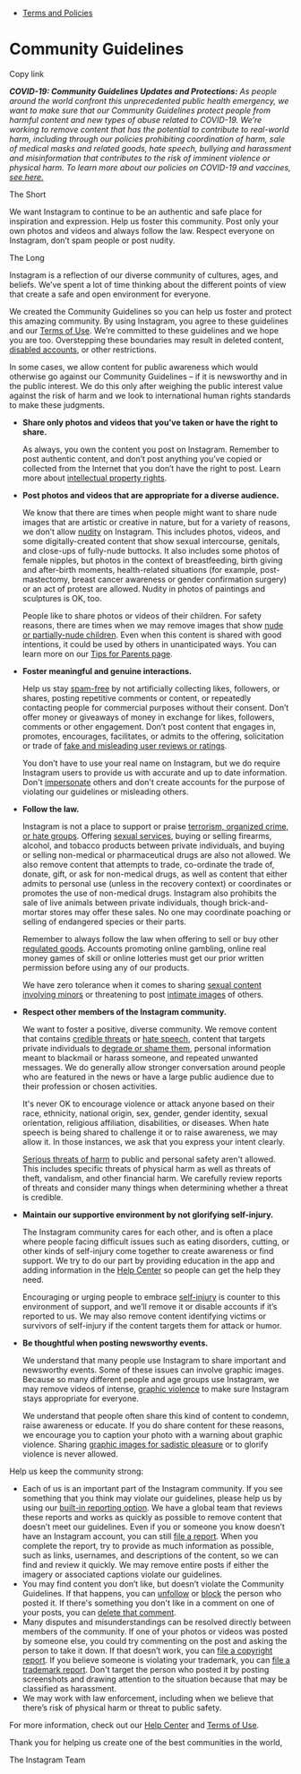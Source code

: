 *   [Terms and Policies](https://help.instagram.com/1417489251945243/?helpref=breadcrumb)

Community Guidelines
====================

Copy link

_**COVID-19: Community Guidelines Updates and Protections:** As people around the world confront this unprecedented public health emergency, we want to make sure that our Community Guidelines protect people from harmful content and new types of abuse related to COVID-19. We’re working to remove content that has the potential to contribute to real-world harm, including through our policies prohibiting coordination of harm, sale of medical masks and related goods, hate speech, bullying and harassment and misinformation that contributes to the risk of imminent violence or physical harm. To learn more about our policies on COVID-19 and vaccines, [see here.](https://help.instagram.com/697825587576762?helpref=faq_content)_

The Short

We want Instagram to continue to be an authentic and safe place for inspiration and expression. Help us foster this community. Post only your own photos and videos and always follow the law. Respect everyone on Instagram, don’t spam people or post nudity.

The Long

Instagram is a reflection of our diverse community of cultures, ages, and beliefs. We’ve spent a lot of time thinking about the different points of view that create a safe and open environment for everyone.

We created the Community Guidelines so you can help us foster and protect this amazing community. By using Instagram, you agree to these guidelines and our [Terms of Use](https://www.instagram.com/legal/terms). We’re committed to these guidelines and we hope you are too. Overstepping these boundaries may result in deleted content, [disabled accounts](https://help.instagram.com/366993040048856?helpref=faq_content), or other restrictions.

In some cases, we allow content for public awareness which would otherwise go against our Community Guidelines – if it is newsworthy and in the public interest. We do this only after weighing the public interest value against the risk of harm and we look to international human rights standards to make these judgments.

*   **Share only photos and videos that you’ve taken or have the right to share.**
    
    As always, you own the content you post on Instagram. Remember to post authentic content, and don’t post anything you’ve copied or collected from the Internet that you don’t have the right to post. Learn more about [intellectual property rights](https://help.instagram.com/126382350847838?helpref=faq_content).
    
*   **Post photos and videos that are appropriate for a diverse audience.**
    
    We know that there are times when people might want to share nude images that are artistic or creative in nature, but for a variety of reasons, we don’t allow [nudity](https://l.instagram.com/?u=https%3A%2F%2Fwww.facebook.com%2Fcommunitystandards%2Fadult_nudity_sexual_activity&e=AT2dCQmMrNjRJVXSi5XZvlgHMqygjQZOzHZFZP0y_JoGX3XRwjDjNT3hl0ZVvVDoNmIOwU-Mo-TeAqtzr2CcvgHSeDhqofG2JNL1Se-pA1HVqOTaHGll2e-09fSEAeYE1z7g6HgQyZpGNcuaAli7vw) on Instagram. This includes photos, videos, and some digitally-created content that show sexual intercourse, genitals, and close-ups of fully-nude buttocks. It also includes some photos of female nipples, but photos in the context of breastfeeding, birth giving and after-birth moments, health-related situations (for example, post-mastectomy, breast cancer awareness or gender confirmation surgery) or an act of protest are allowed. Nudity in photos of paintings and sculptures is OK, too.
    
    People like to share photos or videos of their children. For safety reasons, there are times when we may remove images that show [nude or partially-nude children](https://l.instagram.com/?u=https%3A%2F%2Fwww.facebook.com%2Fcommunitystandards%2Fchild_nudity_sexual_exploitation&e=AT2dCQmMrNjRJVXSi5XZvlgHMqygjQZOzHZFZP0y_JoGX3XRwjDjNT3hl0ZVvVDoNmIOwU-Mo-TeAqtzr2CcvgHSeDhqofG2JNL1Se-pA1HVqOTaHGll2e-09fSEAeYE1z7g6HgQyZpGNcuaAli7vw). Even when this content is shared with good intentions, it could be used by others in unanticipated ways. You can learn more on our [Tips for Parents page](https://help.instagram.com/154475974694511/?helpref=faq_content).
    
*   **Foster meaningful and genuine interactions.**
    
    Help us stay [spam-free](https://l.instagram.com/?u=https%3A%2F%2Fwww.facebook.com%2Fcommunitystandards%2Fspam&e=AT2dCQmMrNjRJVXSi5XZvlgHMqygjQZOzHZFZP0y_JoGX3XRwjDjNT3hl0ZVvVDoNmIOwU-Mo-TeAqtzr2CcvgHSeDhqofG2JNL1Se-pA1HVqOTaHGll2e-09fSEAeYE1z7g6HgQyZpGNcuaAli7vw) by not artificially collecting likes, followers, or shares, posting repetitive comments or content, or repeatedly contacting people for commercial purposes without their consent. Don’t offer money or giveaways of money in exchange for likes, followers, comments or other engagement. Don’t post content that engages in, promotes, encourages, facilitates, or admits to the offering, solicitation or trade of [fake and misleading user reviews or ratings](https://l.instagram.com/?u=https%3A%2F%2Fwww.facebook.com%2Fcommunitystandards%2Ffraud_deception&e=AT2dCQmMrNjRJVXSi5XZvlgHMqygjQZOzHZFZP0y_JoGX3XRwjDjNT3hl0ZVvVDoNmIOwU-Mo-TeAqtzr2CcvgHSeDhqofG2JNL1Se-pA1HVqOTaHGll2e-09fSEAeYE1z7g6HgQyZpGNcuaAli7vw).
    
    You don’t have to use your real name on Instagram, but we do require Instagram users to provide us with accurate and up to date information. Don't [impersonate](https://l.instagram.com/?u=https%3A%2F%2Fwww.facebook.com%2Fcommunitystandards%2Fmisrepresentation&e=AT2dCQmMrNjRJVXSi5XZvlgHMqygjQZOzHZFZP0y_JoGX3XRwjDjNT3hl0ZVvVDoNmIOwU-Mo-TeAqtzr2CcvgHSeDhqofG2JNL1Se-pA1HVqOTaHGll2e-09fSEAeYE1z7g6HgQyZpGNcuaAli7vw) others and don't create accounts for the purpose of violating our guidelines or misleading others.
    
*   **Follow the law.**
    
    Instagram is not a place to support or praise [terrorism, organized crime, or hate groups](https://l.instagram.com/?u=https%3A%2F%2Fwww.facebook.com%2Fcommunitystandards%2Fdangerous_individuals_organizations&e=AT2dCQmMrNjRJVXSi5XZvlgHMqygjQZOzHZFZP0y_JoGX3XRwjDjNT3hl0ZVvVDoNmIOwU-Mo-TeAqtzr2CcvgHSeDhqofG2JNL1Se-pA1HVqOTaHGll2e-09fSEAeYE1z7g6HgQyZpGNcuaAli7vw). Offering [sexual services](https://l.instagram.com/?u=https%3A%2F%2Fwww.facebook.com%2Fcommunitystandards%2Fsexual_solicitation&e=AT2dCQmMrNjRJVXSi5XZvlgHMqygjQZOzHZFZP0y_JoGX3XRwjDjNT3hl0ZVvVDoNmIOwU-Mo-TeAqtzr2CcvgHSeDhqofG2JNL1Se-pA1HVqOTaHGll2e-09fSEAeYE1z7g6HgQyZpGNcuaAli7vw), buying or selling firearms, alcohol, and tobacco products between private individuals, and buying or selling non-medical or pharmaceutical drugs are also not allowed. We also remove content that attempts to trade, co-ordinate the trade of, donate, gift, or ask for non-medical drugs, as well as content that either admits to personal use (unless in the recovery context) or coordinates or promotes the use of non-medical drugs. Instagram also prohibits the sale of live animals between private individuals, though brick-and-mortar stores may offer these sales. No one may coordinate poaching or selling of endangered species or their parts.
    
    Remember to always follow the law when offering to sell or buy other [regulated goods](https://l.instagram.com/?u=https%3A%2F%2Fwww.facebook.com%2Fcommunitystandards%2Fregulated_goods&e=AT2dCQmMrNjRJVXSi5XZvlgHMqygjQZOzHZFZP0y_JoGX3XRwjDjNT3hl0ZVvVDoNmIOwU-Mo-TeAqtzr2CcvgHSeDhqofG2JNL1Se-pA1HVqOTaHGll2e-09fSEAeYE1z7g6HgQyZpGNcuaAli7vw). Accounts promoting online gambling, online real money games of skill or online lotteries must get our prior written permission before using any of our products.
    
    We have zero tolerance when it comes to sharing [sexual content involving minors](https://l.instagram.com/?u=https%3A%2F%2Fwww.facebook.com%2Fcommunitystandards%2Fchild_nudity_sexual_exploitation&e=AT2dCQmMrNjRJVXSi5XZvlgHMqygjQZOzHZFZP0y_JoGX3XRwjDjNT3hl0ZVvVDoNmIOwU-Mo-TeAqtzr2CcvgHSeDhqofG2JNL1Se-pA1HVqOTaHGll2e-09fSEAeYE1z7g6HgQyZpGNcuaAli7vw) or threatening to post [intimate images](https://l.instagram.com/?u=https%3A%2F%2Fwww.facebook.com%2Fcommunitystandards%2Fsexual_exploitation_adults&e=AT2dCQmMrNjRJVXSi5XZvlgHMqygjQZOzHZFZP0y_JoGX3XRwjDjNT3hl0ZVvVDoNmIOwU-Mo-TeAqtzr2CcvgHSeDhqofG2JNL1Se-pA1HVqOTaHGll2e-09fSEAeYE1z7g6HgQyZpGNcuaAli7vw) of others.
    
*   **Respect other members of the Instagram community.**
    
    We want to foster a positive, diverse community. We remove content that contains [credible threats](https://l.instagram.com/?u=https%3A%2F%2Fwww.facebook.com%2Fcommunitystandards%2Fcredible_violence&e=AT2dCQmMrNjRJVXSi5XZvlgHMqygjQZOzHZFZP0y_JoGX3XRwjDjNT3hl0ZVvVDoNmIOwU-Mo-TeAqtzr2CcvgHSeDhqofG2JNL1Se-pA1HVqOTaHGll2e-09fSEAeYE1z7g6HgQyZpGNcuaAli7vw) or [hate speech](https://l.instagram.com/?u=https%3A%2F%2Fwww.facebook.com%2Fcommunitystandards%2Fhate_speech&e=AT2dCQmMrNjRJVXSi5XZvlgHMqygjQZOzHZFZP0y_JoGX3XRwjDjNT3hl0ZVvVDoNmIOwU-Mo-TeAqtzr2CcvgHSeDhqofG2JNL1Se-pA1HVqOTaHGll2e-09fSEAeYE1z7g6HgQyZpGNcuaAli7vw), content that targets private individuals to [degrade or shame them](https://l.instagram.com/?u=https%3A%2F%2Fwww.facebook.com%2Fcommunitystandards%2Fbullying&e=AT2dCQmMrNjRJVXSi5XZvlgHMqygjQZOzHZFZP0y_JoGX3XRwjDjNT3hl0ZVvVDoNmIOwU-Mo-TeAqtzr2CcvgHSeDhqofG2JNL1Se-pA1HVqOTaHGll2e-09fSEAeYE1z7g6HgQyZpGNcuaAli7vw), personal information meant to blackmail or harass someone, and repeated unwanted messages. We do generally allow stronger conversation around people who are featured in the news or have a large public audience due to their profession or chosen activities.
    
    It's never OK to encourage violence or attack anyone based on their race, ethnicity, national origin, sex, gender, gender identity, sexual orientation, religious affiliation, disabilities, or diseases. When hate speech is being shared to challenge it or to raise awareness, we may allow it. In those instances, we ask that you express your intent clearly.
    
    [Serious threats of harm](https://l.instagram.com/?u=https%3A%2F%2Fwww.facebook.com%2Fcommunitystandards%2Fcredible_violence&e=AT2dCQmMrNjRJVXSi5XZvlgHMqygjQZOzHZFZP0y_JoGX3XRwjDjNT3hl0ZVvVDoNmIOwU-Mo-TeAqtzr2CcvgHSeDhqofG2JNL1Se-pA1HVqOTaHGll2e-09fSEAeYE1z7g6HgQyZpGNcuaAli7vw) to public and personal safety aren't allowed. This includes specific threats of physical harm as well as threats of theft, vandalism, and other financial harm. We carefully review reports of threats and consider many things when determining whether a threat is credible.
    
*   **Maintain our supportive environment by not glorifying self-injury.**
    
    The Instagram community cares for each other, and is often a place where people facing difficult issues such as eating disorders, cutting, or other kinds of self-injury come together to create awareness or find support. We try to do our part by providing education in the app and adding information in the [Help Center](https://help.instagram.com/) so people can get the help they need.
    
    Encouraging or urging people to embrace [self-injury](https://l.instagram.com/?u=https%3A%2F%2Fwww.facebook.com%2Fcommunitystandards%2Fsuicide_self_injury_violence&e=AT2dCQmMrNjRJVXSi5XZvlgHMqygjQZOzHZFZP0y_JoGX3XRwjDjNT3hl0ZVvVDoNmIOwU-Mo-TeAqtzr2CcvgHSeDhqofG2JNL1Se-pA1HVqOTaHGll2e-09fSEAeYE1z7g6HgQyZpGNcuaAli7vw) is counter to this environment of support, and we’ll remove it or disable accounts if it’s reported to us. We may also remove content identifying victims or survivors of self-injury if the content targets them for attack or humor.
    
*   **Be thoughtful when posting newsworthy events.**
    
    We understand that many people use Instagram to share important and newsworthy events. Some of these issues can involve graphic images. Because so many different people and age groups use Instagram, we may remove videos of intense, [graphic violence](https://l.instagram.com/?u=https%3A%2F%2Fwww.facebook.com%2Fcommunitystandards%2Fgraphic_violence&e=AT2dCQmMrNjRJVXSi5XZvlgHMqygjQZOzHZFZP0y_JoGX3XRwjDjNT3hl0ZVvVDoNmIOwU-Mo-TeAqtzr2CcvgHSeDhqofG2JNL1Se-pA1HVqOTaHGll2e-09fSEAeYE1z7g6HgQyZpGNcuaAli7vw) to make sure Instagram stays appropriate for everyone.
    
    We understand that people often share this kind of content to condemn, raise awareness or educate. If you do share content for these reasons, we encourage you to caption your photo with a warning about graphic violence. Sharing [graphic images for sadistic pleasure](https://l.instagram.com/?u=https%3A%2F%2Fwww.facebook.com%2Fcommunitystandards%2Fcruel_insensitive&e=AT2dCQmMrNjRJVXSi5XZvlgHMqygjQZOzHZFZP0y_JoGX3XRwjDjNT3hl0ZVvVDoNmIOwU-Mo-TeAqtzr2CcvgHSeDhqofG2JNL1Se-pA1HVqOTaHGll2e-09fSEAeYE1z7g6HgQyZpGNcuaAli7vw) or to glorify violence is never allowed.
    

Help us keep the community strong:

*   Each of us is an important part of the Instagram community. If you see something that you think may violate our guidelines, please help us by using our [built-in reporting option](https://help.instagram.com/165828726894770?helpref=faq_content). We have a global team that reviews these reports and works as quickly as possible to remove content that doesn’t meet our guidelines. Even if you or someone you know doesn’t have an Instagram account, you can still [file a report](https://help.instagram.com/contact/383679321740945). When you complete the report, try to provide as much information as possible, such as links, usernames, and descriptions of the content, so we can find and review it quickly. We may remove entire posts if either the imagery or associated captions violate our guidelines.
*   You may find content you don’t like, but doesn’t violate the Community Guidelines. If that happens, you can [unfollow](https://help.instagram.com/286340048138725?helpref=faq_content) or [block](https://help.instagram.com/426700567389543/?helpref=faq_content) the person who posted it. If there's something you don't like in a comment on one of your posts, you can [delete that comment](https://help.instagram.com/289098941190483?helpref=faq_content).
*   Many disputes and misunderstandings can be resolved directly between members of the community. If one of your photos or videos was posted by someone else, you could try commenting on the post and asking the person to take it down. If that doesn’t work, you can [file a copyright report](https://help.instagram.com/126382350847838?helpref=faq_content). If you believe someone is violating your trademark, you can [file a trademark report](https://help.instagram.com/222826637847963?helpref=faq_content). Don't target the person who posted it by posting screenshots and drawing attention to the situation because that may be classified as harassment.
*   We may work with law enforcement, including when we believe that there’s risk of physical harm or threat to public safety.

For more information, check out our [Help Center](https://help.instagram.com/) and [Terms of Use](https://l.instagram.com/?u=http%3A%2F%2Finstagram.com%2Flegal%2Fterms%2F%23&e=AT2dCQmMrNjRJVXSi5XZvlgHMqygjQZOzHZFZP0y_JoGX3XRwjDjNT3hl0ZVvVDoNmIOwU-Mo-TeAqtzr2CcvgHSeDhqofG2JNL1Se-pA1HVqOTaHGll2e-09fSEAeYE1z7g6HgQyZpGNcuaAli7vw).

Thank you for helping us create one of the best communities in the world,

The Instagram Team